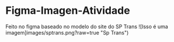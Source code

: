 # Figma-Imagen-Atividade
Feito no figma baseado no modelo do site do SP Trans 
![Isso é uma imagem]images/sptrans.png?raw=true "Sp Trans")
